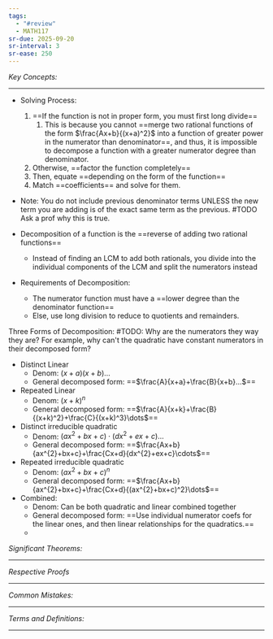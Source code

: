 ```yaml
---
tags:
  - "#review"
  - MATH117
sr-due: 2025-09-20
sr-interval: 3
sr-ease: 250
---
```

*Key Concepts:*
___
- Solving Process:
	1. ==If the function is not in proper form, you must first long divide==
		1. This is because you cannot ==merge two rational functions of the form $\frac{Ax+b}{(x+a)^2}$ into a function of greater power in the numerator than denominator==, and thus, it is impossible to decompose a function with a greater numerator degree than denominator. 
	2. Otherwise, ==factor the function completely==
	3. Then, equate ==depending on the form of the function==
	4. Match ==coefficients== and solve for them.

- Note: You do not include previous denominator terms UNLESS the new term you are adding is of the exact same term as the previous. #TODO Ask a prof why this is true.

- Decomposition of a function is the ==reverse of adding two rational functions==
	- Instead of finding an LCM to add both rationals, you divide into the individual components of the LCM and split the numerators instead
- Requirements of Decomposition:
	- The numerator function must have a ==lower degree than the denominator function==
	- Else, use long division to reduce to quotients and remainders. 

Three Forms of Decomposition: #TODO: Why are the numerators they way they are? For example, why can't the quadratic have constant numerators in their decomposed form?
- Distinct Linear
	- Denom: $(x+a)(x+b)...$
	- General decomposed form: ==$\frac{A}{x+a}+\frac{B}{x+b}...$==
- Repeated Linear
	- Denom: $(x+k)^n$
	- General decomposed form: ==$\frac{A}{x+k}+\frac{B}{(x+k)^2}+\frac{C}{(x+k)^3}\dots$==
- Distinct irreducible quadratic
	- Denom: $(ax^{2}+bx+c)\cdot(dx^{2}+ex+c)\dots$
	- General decomposed form: ==$\frac{Ax+b}{ax^{2}+bx+c}+\frac{Cx+d}{dx^{2}+ex+c}\cdots$==
- Repeated irreducible quadratic
	- Denom: $(ax^{2}+bx+c)^n$
	- General decomposed form: ==$\frac{Ax+b}{ax^{2}+bx+c}+\frac{Cx+d}{(ax^{2}+bx+c)^2}\dots$==
- Combined:
	- Denom: Can be both quadratic and linear combined together
	- General decomposed form: ==Use individual numerator coefs for the linear ones, and then linear relationships for the quadratics.==
	- <!--SR:!2025-10-21,2,249!2025-10-21,2,249!2000-01-01,1,250!2000-01-01,1,250!2025-10-20,1,230-->



*Significant Theorems:*
___

*Respective Proofs*
___

*Common Mistakes:*
___

*Terms and Definitions:*
___

